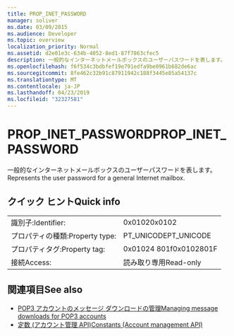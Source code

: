 ```yaml
---
title: PROP_INET_PASSWORD
manager: soliver
ms.date: 03/09/2015
ms.audience: Developer
ms.topic: overview
localization_priority: Normal
ms.assetid: d2e01e3c-634b-4052-8ed1-87f7863cfec5
description: 一般的なインターネットメールボックスのユーザーパスワードを表します。
ms.openlocfilehash: f6f534c3bdbfef19e791edfa9be0961b682de6ac
ms.sourcegitcommit: 8fe462c32b91c87911942c188f3445e85a54137c
ms.translationtype: MT
ms.contentlocale: ja-JP
ms.lasthandoff: 04/23/2019
ms.locfileid: "32327581"
---
```

# <a name="propinetpassword"></a><span data-ttu-id="0e09c-103">PROP_INET_PASSWORD</span><span class="sxs-lookup"><span data-stu-id="0e09c-103">PROP_INET_PASSWORD</span></span>

<span data-ttu-id="0e09c-104">一般的なインターネットメールボックスのユーザーパスワードを表します。</span><span class="sxs-lookup"><span data-stu-id="0e09c-104">Represents the user password for a general Internet mailbox.</span></span>
  
## <a name="quick-info"></a><span data-ttu-id="0e09c-105">クイック ヒント</span><span class="sxs-lookup"><span data-stu-id="0e09c-105">Quick info</span></span>

|||
|:-----|:-----|
|<span data-ttu-id="0e09c-106">識別子:</span><span class="sxs-lookup"><span data-stu-id="0e09c-106">Identifier:</span></span>  <br/> |<span data-ttu-id="0e09c-107">0x0102</span><span class="sxs-lookup"><span data-stu-id="0e09c-107">0x0102</span></span>  <br/> |
|<span data-ttu-id="0e09c-108">プロパティの種類:</span><span class="sxs-lookup"><span data-stu-id="0e09c-108">Property type:</span></span>  <br/> |<span data-ttu-id="0e09c-109">PT_UNICODE</span><span class="sxs-lookup"><span data-stu-id="0e09c-109">PT_UNICODE</span></span>|<span data-ttu-id="0e09c-110">SECURE_FLAG</span><span class="sxs-lookup"><span data-stu-id="0e09c-110">SECURE_FLAG</span></span>  <br/> |
|<span data-ttu-id="0e09c-111">プロパティタグ:</span><span class="sxs-lookup"><span data-stu-id="0e09c-111">Property tag:</span></span>  <br/> |<span data-ttu-id="0e09c-112">0x01024 801f</span><span class="sxs-lookup"><span data-stu-id="0e09c-112">0x0102801F</span></span>  <br/> |
|<span data-ttu-id="0e09c-113">接続</span><span class="sxs-lookup"><span data-stu-id="0e09c-113">Access:</span></span>  <br/> |<span data-ttu-id="0e09c-114">読み取り専用</span><span class="sxs-lookup"><span data-stu-id="0e09c-114">Read-only</span></span>  <br/> |
   
## <a name="see-also"></a><span data-ttu-id="0e09c-115">関連項目</span><span class="sxs-lookup"><span data-stu-id="0e09c-115">See also</span></span>

- [<span data-ttu-id="0e09c-116">POP3 アカウントのメッセージ ダウンロードの管理</span><span class="sxs-lookup"><span data-stu-id="0e09c-116">Managing message downloads for POP3 accounts</span></span>](managing-message-downloads-for-pop3-accounts.md) 
- [<span data-ttu-id="0e09c-117">定数 (アカウント管理 API)</span><span class="sxs-lookup"><span data-stu-id="0e09c-117">Constants (Account management API)</span></span>](constants-account-management-api.md)

